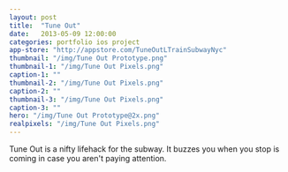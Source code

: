 ```yaml
---
layout: post
title:  "Tune Out"
date:   2013-05-09 12:00:00
categories: portfolio ios project
app-store: "http://appstore.com/TuneOutLTrainSubwayNyc"
thumbnail: "/img/Tune Out Prototype.png"
thumbnail-1: "/img/Tune Out Pixels.png"
caption-1: ""
thumbnail-2: "/img/Tune Out Pixels.png"
caption-2: ""
thumbnail-3: "/img/Tune Out Pixels.png"
caption-3: ""
hero: "/img/Tune Out Prototype@2x.png"
realpixels: "/img/Tune Out Pixels.png"
---
```


Tune Out is a nifty lifehack for the subway. It buzzes you when you stop is coming in case you aren't paying attention.
